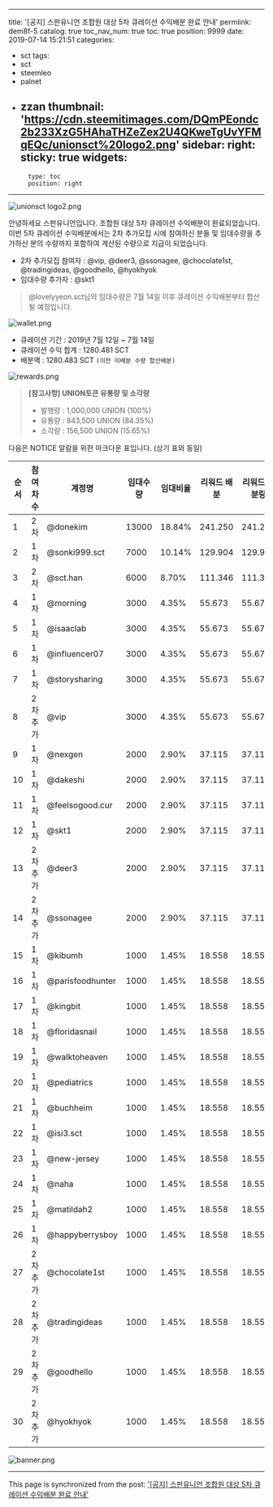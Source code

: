 
---
title: '[공지] 스판유니언 조합원 대상 5차 큐레이션 수익배분 완료 안내'
permlink: dem8f-5
catalog: true
toc_nav_num: true
toc: true
position: 9999
date: 2019-07-14 15:21:51
categories:
- sct
tags:
- sct
- steemleo
- palnet
- zzan
thumbnail: 'https://cdn.steemitimages.com/DQmPEondc2b233XzG5HAhaTHZeZex2U4QKweTgUvYFMqEQc/unionsct%20logo2.png'
sidebar:
    right:
        sticky: true
widgets:
    -
        type: toc
        position: right
---


![unionsct logo2.png](https://cdn.steemitimages.com/DQmPEondc2b233XzG5HAhaTHZeZex2U4QKweTgUvYFMqEQc/unionsct%20logo2.png)

안녕하세요 스판유니언입니다. 조합원 대상 5차 큐레이션 수익배분이 완료되었습니다. 이번 5차 큐레이션 수익배분에서는 2차 추가모집 시에 참여하신 분들 및 임대수량을 추가하신 분의 수량까지 포함하여 계산된 수량으로 지급이 되었습니다.

- 2차 추가모집 참여자 : @vip, @deer3, @ssonagee, @chocolate1st, @tradingideas, @goodhello, @hyokhyok
- 임대수량 추가자 : @skt1
> @lovelyyeon.sct님의 임대수량은 7월 14일 이후 큐레이션 수익배분부터 합산될 예정입니다.

![wallet.png](https://cdn.steemitimages.com/DQmP2xLmV6yXkHa4GNhqu6NUfsntrPvKrCqND3YCUEPGkT3/wallet.png)


- 큐레이션 기간 : 2019년 7월 12일 ~ 7월 14일
- 큐레이션 수익 합계 : 1280.481 SCT
- 배분액 : 1280.483 SCT `(이전 미배분 수량 합산배분)`

![rewards.png](https://cdn.steemitimages.com/DQmSDCMwcueX8mRtgKe1BYjDVSELCSCvGqt5iuxx6DoaSwj/rewards.png)

> **[참고사항] UNION토큰 유통량 및 소각량**
> - 발행량 : 1,000,000 UNION (100%)
> - 유통량 : 843,500 UNION (84.35%)
> - 소각량 : 156,500 UNION (15.65%)

다음은 NOTICE 알람을 위한 마크다운 표입니다. (상기 표와 동일)

| **순서** | **참여 차수** | **계정명**       | **임대수량** | **임대비율** | **리워드 배분** | **리워드 배분량** |
| -------- | ------------- | ---------------- | ------------ | ------------ | --------------- | ----------------- |
| 1        | 2차           | @donekim         | 13000        | 18.84%       | 241.250         | 241.250           |
| 2        | 1차           | @sonki999.sct    | 7000         | 10.14%       | 129.904         | 129.904           |
| 3        | 2차           | @sct.han         | 6000         | 8.70%        | 111.346         | 111.346           |
| 4        | 1차           | @morning         | 3000         | 4.35%        | 55.673          | 55.673            |
| 5        | 1차           | @isaaclab        | 3000         | 4.35%        | 55.673          | 55.673            |
| 6        | 1차           | @influencer07    | 3000         | 4.35%        | 55.673          | 55.673            |
| 7        | 1차           | @storysharing    | 3000         | 4.35%        | 55.673          | 55.673            |
| 8        | 2차 추가      | @vip             | 3000         | 4.35%        | 55.673          | 55.673            |
| 9        | 1차           | @nexgen          | 2000         | 2.90%        | 37.115          | 37.115            |
| 10       | 1차           | @dakeshi         | 2000         | 2.90%        | 37.115          | 37.115            |
| 11       | 1차           | @feelsogood.cur  | 2000         | 2.90%        | 37.115          | 37.115            |
| 12       | 1차           | @skt1            | 2000         | 2.90%        | 37.115          | 37.115            |
| 13       | 2차 추가      | @deer3           | 2000         | 2.90%        | 37.115          | 37.115            |
| 14       | 2차 추가      | @ssonagee        | 2000         | 2.90%        | 37.115          | 37.115            |
| 15       | 1차           | @kibumh          | 1000         | 1.45%        | 18.558          | 18.558            |
| 16       | 1차           | @parisfoodhunter | 1000         | 1.45%        | 18.558          | 18.558            |
| 17       | 1차           | @kingbit         | 1000         | 1.45%        | 18.558          | 18.558            |
| 18       | 1차           | @floridasnail    | 1000         | 1.45%        | 18.558          | 18.558            |
| 19       | 1차           | @walktoheaven    | 1000         | 1.45%        | 18.558          | 18.558            |
| 20       | 1차           | @pediatrics      | 1000         | 1.45%        | 18.558          | 18.558            |
| 21       | 1차           | @buchheim        | 1000         | 1.45%        | 18.558          | 18.558            |
| 22       | 1차           | @isi3.sct        | 1000         | 1.45%        | 18.558          | 18.558            |
| 23       | 1차           | @new-jersey      | 1000         | 1.45%        | 18.558          | 18.558            |
| 24       | 1차           | @naha            | 1000         | 1.45%        | 18.558          | 18.558            |
| 25       | 1차           | @matildah2       | 1000         | 1.45%        | 18.558          | 18.558            |
| 26       | 1차           | @happyberrysboy  | 1000         | 1.45%        | 18.558          | 18.558            |
| 27       | 2차 추가      | @chocolate1st    | 1000         | 1.45%        | 18.558          | 18.558            |
| 28       | 2차 추가      | @tradingideas    | 1000         | 1.45%        | 18.558          | 18.558            |
| 29       | 2차 추가      | @goodhello       | 1000         | 1.45%        | 18.558          | 18.558            |
| 30       | 2차 추가      | @hyokhyok        | 1000         | 1.45%        | 18.558          | 18.558            |



![banner.png](https://cdn.steemitimages.com/DQmZvjar7267uBEQgWBev6VB8kLvYDY2ycLhZSeceNeV9H1/banner.png)

- - -

This page is synchronized from the post: ['[공지] 스판유니언 조합원 대상 5차 큐레이션 수익배분 완료 안내'](https://steemit.com/@donekim/dem8f-5)

